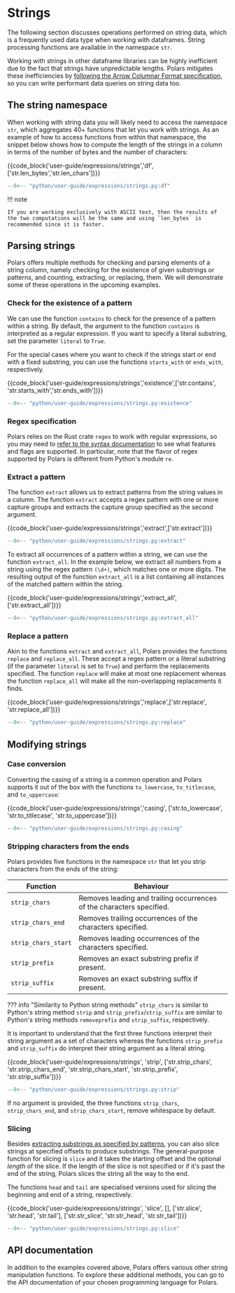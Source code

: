 # Strings

The following section discusses operations performed on string data, which is a frequently used data
type when working with dataframes. String processing functions are available in the namespace `str`.

Working with strings in other dataframe libraries can be highly inefficient due to the fact that
strings have unpredictable lengths. Polars mitigates these inefficiencies by
[following the Arrow Columnar Format specification](../concepts/data-types-and-structures.md#data-types-internals),
so you can write performant data queries on string data too.

## The string namespace

When working with string data you will likely need to access the namespace `str`, which aggregates
40+ functions that let you work with strings. As an example of how to access functions from within
that namespace, the snippet below shows how to compute the length of the strings in a column in
terms of the number of bytes and the number of characters:

{{code_block('user-guide/expressions/strings','df',['str.len_bytes','str.len_chars'])}}

```python exec="on" result="text" session="expressions/strings"
--8<-- "python/user-guide/expressions/strings.py:df"
```

!!! note

    If you are working exclusively with ASCII text, then the results of the two computations will be the same and using `len_bytes` is recommended since it is faster.

## Parsing strings

Polars offers multiple methods for checking and parsing elements of a string column, namely checking
for the existence of given substrings or patterns, and counting, extracting, or replacing, them. We
will demonstrate some of these operations in the upcoming examples.

### Check for the existence of a pattern

We can use the function `contains` to check for the presence of a pattern within a string. By
default, the argument to the function `contains` is interpreted as a regular expression. If you want
to specify a literal substring, set the parameter `literal` to `True`.

For the special cases where you want to check if the strings start or end with a fixed substring,
you can use the functions `starts_with` or `ends_with`, respectively.

{{code_block('user-guide/expressions/strings','existence',['str.contains',
'str.starts_with','str.ends_with'])}}

```python exec="on" result="text" session="expressions/strings"
--8<-- "python/user-guide/expressions/strings.py:existence"
```

### Regex specification

Polars relies on the Rust crate `regex` to work with regular expressions, so you may need to
[refer to the syntax documentation](https://docs.rs/regex/latest/regex/#syntax) to see what features
and flags are supported. In particular, note that the flavor of regex supported by Polars is
different from Python's module `re`.

### Extract a pattern

The function `extract` allows us to extract patterns from the string values in a column. The
function `extract` accepts a regex pattern with one or more capture groups and extracts the capture
group specified as the second argument.

{{code_block('user-guide/expressions/strings','extract',['str.extract'])}}

```python exec="on" result="text" session="expressions/strings"
--8<-- "python/user-guide/expressions/strings.py:extract"
```

To extract all occurrences of a pattern within a string, we can use the function `extract_all`. In
the example below, we extract all numbers from a string using the regex pattern `(\d+)`, which
matches one or more digits. The resulting output of the function `extract_all` is a list containing
all instances of the matched pattern within the string.

{{code_block('user-guide/expressions/strings','extract_all',['str.extract_all'])}}

```python exec="on" result="text" session="expressions/strings"
--8<-- "python/user-guide/expressions/strings.py:extract_all"
```

### Replace a pattern

Akin to the functions `extract` and `extract_all`, Polars provides the functions `replace` and
`replace_all`. These accept a regex pattern or a literal substring (if the parameter `literal` is
set to `True`) and perform the replacements specified. The function `replace` will make at most one
replacement whereas the function `replace_all` will make all the non-overlapping replacements it
finds.

{{code_block('user-guide/expressions/strings','replace',['str.replace', 'str.replace_all'])}}

```python exec="on" result="text" session="expressions/strings"
--8<-- "python/user-guide/expressions/strings.py:replace"
```

## Modifying strings

### Case conversion

Converting the casing of a string is a common operation and Polars supports it out of the box with
the functions `to_lowercase`, `to_titlecase`, and `to_uppercase`:

{{code_block('user-guide/expressions/strings','casing', ['str.to_lowercase', 'str.to_titlecase',
'str.to_uppercase'])}}

```python exec="on" result="text" session="expressions/strings"
--8<-- "python/user-guide/expressions/strings.py:casing"
```

### Stripping characters from the ends

Polars provides five functions in the namespace `str` that let you strip characters from the ends of
the string:

| Function            | Behaviour                                                             |
| ------------------- | --------------------------------------------------------------------- |
| `strip_chars`       | Removes leading and trailing occurrences of the characters specified. |
| `strip_chars_end`   | Removes trailing occurrences of the characters specified.             |
| `strip_chars_start` | Removes leading occurrences of the characters specified.              |
| `strip_prefix`      | Removes an exact substring prefix if present.                         |
| `strip_suffix`      | Removes an exact substring suffix if present.                         |

??? info "Similarity to Python string methods" `strip_chars` is similar to Python's string method
`strip` and `strip_prefix`/`strip_suffix` are similar to Python's string methods `removeprefix` and
`strip_suffix`, respectively.

It is important to understand that the first three functions interpret their string argument as a
set of characters whereas the functions `strip_prefix` and `strip_suffix` do interpret their string
argument as a literal string.

{{code_block('user-guide/expressions/strings', 'strip', ['str.strip_chars', 'str.strip_chars_end',
'str.strip_chars_start', 'str.strip_prefix', 'str.strip_suffix'])}}

```python exec="on" result="text" session="expressions/strings"
--8<-- "python/user-guide/expressions/strings.py:strip"
```

If no argument is provided, the three functions `strip_chars`, `strip_chars_end`, and
`strip_chars_start`, remove whitespace by default.

### Slicing

Besides [extracting substrings as specified by patterns](#extract-a-pattern), you can also slice
strings at specified offsets to produce substrings. The general-purpose function for slicing is
`slice` and it takes the starting offset and the optional _length_ of the slice. If the length of
the slice is not specified or if it's past the end of the string, Polars slices the string all the
way to the end.

The functions `head` and `tail` are specialised versions used for slicing the beginning and end of a
string, respectively.

{{code_block('user-guide/expressions/strings', 'slice', [], ['str.slice', 'str.head', 'str.tail'],
['str.str_slice', 'str.str_head', 'str.str_tail'])}}

```python exec="on" result="text" session="expressions/strings"
--8<-- "python/user-guide/expressions/strings.py:slice"
```

## API documentation

In addition to the examples covered above, Polars offers various other string manipulation
functions. To explore these additional methods, you can go to the API documentation of your chosen
programming language for Polars.
